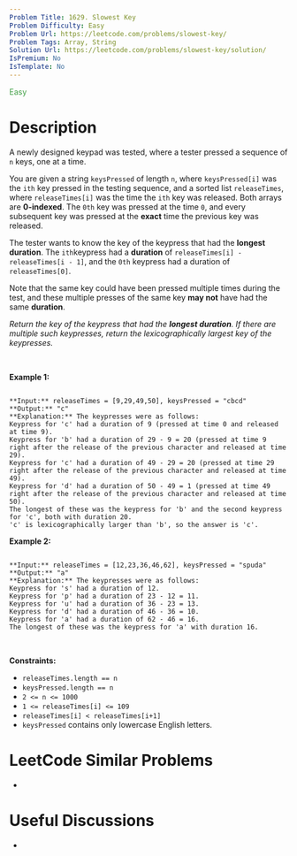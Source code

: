 ```yaml
---
Problem Title: 1629. Slowest Key
Problem Difficulty: Easy
Problem Url: https://leetcode.com/problems/slowest-key/
Problem Tags: Array, String
Solution Url: https://leetcode.com/problems/slowest-key/solution/
IsPremium: No
IsTemplate: No
---
```


<span style="color: rgb(67, 160, 71);">Easy</span>

# Description

A newly designed keypad was tested, where a tester pressed a sequence of `n` keys, one at a time.


You are given a string `keysPressed` of length `n`, where `keysPressed[i]` was the `ith` key pressed in the testing sequence, and a sorted list `releaseTimes`, where `releaseTimes[i]` was the time the `ith` key was released. Both arrays are **0-indexed**. The `0th` key was pressed at the time `0`, and every subsequent key was pressed at the **exact** time the previous key was released.


The tester wants to know the key of the keypress that had the **longest duration**. The `ith`keypress had a **duration** of `releaseTimes[i] - releaseTimes[i - 1]`, and the `0th` keypress had a duration of `releaseTimes[0]`.


Note that the same key could have been pressed multiple times during the test, and these multiple presses of the same key **may not** have had the same **duration**.


*Return the key of the keypress that had the **longest duration**. If there are multiple such keypresses, return the lexicographically largest key of the keypresses.*


 


**Example 1:**



```

**Input:** releaseTimes = [9,29,49,50], keysPressed = "cbcd"
**Output:** "c"
**Explanation:** The keypresses were as follows:
Keypress for 'c' had a duration of 9 (pressed at time 0 and released at time 9).
Keypress for 'b' had a duration of 29 - 9 = 20 (pressed at time 9 right after the release of the previous character and released at time 29).
Keypress for 'c' had a duration of 49 - 29 = 20 (pressed at time 29 right after the release of the previous character and released at time 49).
Keypress for 'd' had a duration of 50 - 49 = 1 (pressed at time 49 right after the release of the previous character and released at time 50).
The longest of these was the keypress for 'b' and the second keypress for 'c', both with duration 20.
'c' is lexicographically larger than 'b', so the answer is 'c'.

```

**Example 2:**



```

**Input:** releaseTimes = [12,23,36,46,62], keysPressed = "spuda"
**Output:** "a"
**Explanation:** The keypresses were as follows:
Keypress for 's' had a duration of 12.
Keypress for 'p' had a duration of 23 - 12 = 11.
Keypress for 'u' had a duration of 36 - 23 = 13.
Keypress for 'd' had a duration of 46 - 36 = 10.
Keypress for 'a' had a duration of 62 - 46 = 16.
The longest of these was the keypress for 'a' with duration 16.
```

 


**Constraints:**


* `releaseTimes.length == n`
* `keysPressed.length == n`
* `2 <= n <= 1000`
* `1 <= releaseTimes[i] <= 109`
* `releaseTimes[i] < releaseTimes[i+1]`
* `keysPressed` contains only lowercase English letters.




# LeetCode Similar Problems

- []()

# Useful Discussions

- []()
